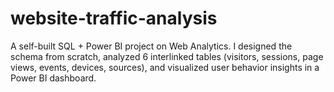 # website-traffic-analysis
A self-built SQL + Power BI project on Web Analytics. I designed the schema from scratch, analyzed 6 interlinked tables (visitors, sessions, page views, events, devices, sources), and visualized user behavior insights in a Power BI dashboard.
